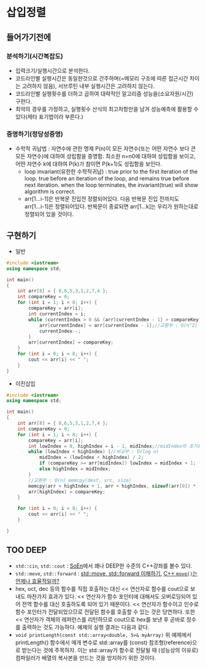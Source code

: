 # 삽입정렬

## 들어가기전에
### 분석하기(시간복잡도)
- 입력크기/실행시간으로 분석한다.
- 코드라인별 실행시간은 동일한것으로 간주하며(=메모리 구조에 따른 접근시간 차이는 고려하지 않음), 서브루틴 내부 실행시간은 고려하지 않는다.
- 코드라인별 실행횟수를 더하고 곱하여 대략적인 알고리즘 성능을(소요자원/시간) 구한다.
- 최악의 경우를 가정하고, 실행횟수 산식의 최고차항만을 남겨 성능예측에 활용할 수 있다(제타 표기법이라 부른다.)

### 증명하기(정당성증명)
- 수학적 귀납법 : 자연수에 관한 명제 P(n)이 모든 자연수(또는 어떤 자연수 보다 큰 모든 자연수)에 대하여 성립함을 증명함. 최소원 n=n0에 대하여 성립함을 보이고, 어떤 자연수 k에 대하여 P(k)가 참이면 P(k+1)도 성립함을 보인다.
  - loop invariant(유한한 수학적귀납) : true prior to the first iteration of the loop. true before an iteration of the loop, and remains true before next iteration. when the loop terminates, the invariant(true) will show algorithm is correct.
  - arr[1...i-1]은 반복문 진입전 정렬되어있다. 다음 반복문 진입 전까지도 arr[1...i-1]은 정렬되어있다. 반복문이 종료되면 arr[1...k]는 우리가 원하는대로 정렬되어 있을 것이다.

## 구현하기
- 일반

```c++
#include <iostream>
using namespace std;

int main()
{
    int arr[8] = { 8,6,5,3,1,2,7,4 };
    int compareKey = 0;
    for (int i = 1; i < 8; i++) {
        compareKey = arr[i];
        int currentIndex = i;
        while (currentIndex > 0 && (arr[currentIndex - 1] > compareKey)) {//비교부 : O(n^2)
            arr[currentIndex] = arr[currentIndex - 1];//교환부 : O(n^2)
            currentIndex--; 
        }
        arr[currentIndex] = compareKey;
    }
    for (int i = 0; i < 8; i++) {
        cout << arr[i] << " ";
    }
}
```

- 이진삽입

```c++
#include <iostream>
using namespace std;

int main()
{
    int arr[8] = { 8,6,5,3,1,2,7,4 };
    int compareKey = 0;
    for (int i = 1; i < 8; i++) {
        compareKey = arr[i];
        int lowIndex = 0, highIndex = i - 1, midIndex;//midIndex의 초기화는 필요한가?
        while (lowIndex < highIndex) {//비교부 : O(log n)
            midIndex = (lowIndex + highIndex) / 2;
            if (compareKey >= arr[midIndex]) lowIndex = midIndex + 1;
            else highIndex = midIndex;
        }
        //교환부 : O(n) memcpy(dest, src, size)
        memcpy(arr + highIndex + 1, arr + highIndex, sizeof(arr[0]) * (i - highIndex));
        arr[highIndex] = compareKey;
    }

    for (int i = 0; i < 8; i++) {
        cout << arr[i] << " ";
    }

}
```

## TOO DEEP
- `std::cin`,  `std::cout` : [SoEn](http://soen.kr/)에서 꽤나 DEEP한 수준의 C++강좌를 볼수 있다.
- `std::move`, `std::forward` : [std::move, std::forward 이해하기](https://github.com/jwvg0425/ModernCppStudy/wiki/item-23), [C++ `move()`는 언제나 효율적일까?](https://ozt88.tistory.com/47)
- hex, oct, dec 등의 함수를 직접 호출하는 대신 << 연산자로 함수를 cout으로 보내도 마찬가지 효과가 있다. << 연산자가 함수 포인터에 대해서도 오버로딩되어 있어 전역 함수를 대신 호출하도록 되어 있기 때문이다. << 연산자가 함수이고 인수로 함수 포인터가 전달되었으므로 전달된 함수를 호출할 수 있는 것은 당연하다. 또한 << 연산자가 객체의 레퍼런스를 리턴하므로 cout으로 hex를 보낸 후 곧바로 정수를 출력하는 것도 가능하다. 예제의 실행 결과는 다음과 같다.  
- `void printLength(const std::array<double, 5>& myArray)` 위 예제에서 printLength() 함수에서 매개 변수로 std::array를 (const) 참조형(reference)으로 받는다는 것에 주목하자. 이는 std::array가 함수로 전달될 때 (성능상의 이유로) 컴파일러가 배열의 복사본을 만드는 것을 방지하기 위한 것이다.
